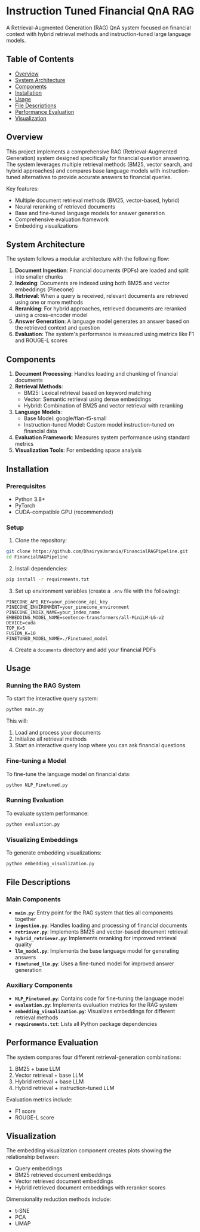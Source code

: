 # Instruction Tuned Financial QnA RAG

A Retrieval-Augmented Generation (RAG) QnA system focused on financial context with hybrid retrieval methods and instruction-tuned large language models.

## Table of Contents
- [Overview](#overview)
- [System Architecture](#system-architecture)
- [Components](#components)
- [Installation](#installation)
- [Usage](#usage)
- [File Descriptions](#file-descriptions)
- [Performance Evaluation](#performance-evaluation)
- [Visualization](#visualization)

## Overview

This project implements a comprehensive RAG (Retrieval-Augmented Generation) system designed specifically for financial question answering. The system leverages multiple retrieval methods (BM25, vector search, and hybrid approaches) and compares base language models with instruction-tuned alternatives to provide accurate answers to financial queries.

Key features:
- Multiple document retrieval methods (BM25, vector-based, hybrid)
- Neural reranking of retrieved documents
- Base and fine-tuned language models for answer generation
- Comprehensive evaluation framework
- Embedding visualizations

## System Architecture

The system follows a modular architecture with the following flow:

1. **Document Ingestion**: Financial documents (PDFs) are loaded and split into smaller chunks
2. **Indexing**: Documents are indexed using both BM25 and vector embeddings (Pinecone)
3. **Retrieval**: When a query is received, relevant documents are retrieved using one or more methods
4. **Reranking**: For hybrid approaches, retrieved documents are reranked using a cross-encoder model
5. **Answer Generation**: A language model generates an answer based on the retrieved context and question
6. **Evaluation**: The system's performance is measured using metrics like F1 and ROUGE-L scores

## Components

1. **Document Processing**: Handles loading and chunking of financial documents
2. **Retrieval Methods**:
   - BM25: Lexical retrieval based on keyword matching
   - Vector: Semantic retrieval using dense embeddings
   - Hybrid: Combination of BM25 and vector retrieval with reranking
3. **Language Models**:
   - Base Model: google/flan-t5-small
   - Instruction-tuned Model: Custom model instruction-tuned on financial data
4. **Evaluation Framework**: Measures system performance using standard metrics
5. **Visualization Tools**: For embedding space analysis

## Installation

### Prerequisites
- Python 3.8+
- PyTorch
- CUDA-compatible GPU (recommended)

### Setup

1. Clone the repository:
```bash
git clone https://github.com/DhairyaUmrania/FinancialRAGPipeline.git
cd FinancialRAGPipeline
```

2. Install dependencies:
```bash
pip install -r requirements.txt
```

3. Set up environment variables (create a `.env` file with the following):
```
PINECONE_API_KEY=your_pinecone_api_key
PINECONE_ENVIRONMENT=your_pinecone_environment
PINECONE_INDEX_NAME=your_index_name
EMBEDDING_MODEL_NAME=sentence-transformers/all-MiniLM-L6-v2
DEVICE=cuda
TOP_K=5
FUSION_K=10
FINETUNED_MODEL_NAME=./Finetuned_model
```

4. Create a `documents` directory and add your financial PDFs

## Usage

### Running the RAG System

To start the interactive query system:
```bash
python main.py
```

This will:
1. Load and process your documents
2. Initialize all retrieval methods
3. Start an interactive query loop where you can ask financial questions

### Fine-tuning a Model

To fine-tune the language model on financial data:
```bash
python NLP_Finetuned.py
```

### Running Evaluation

To evaluate system performance:
```bash
python evaluation.py
```

### Visualizing Embeddings

To generate embedding visualizations:
```bash
python embedding_visualization.py
```

## File Descriptions

### Main Components

- **`main.py`**: Entry point for the RAG system that ties all components together
- **`ingestion.py`**: Handles loading and processing of financial documents
- **`retriever.py`**: Implements BM25 and vector-based document retrieval
- **`hybrid_retriever.py`**: Implements reranking for improved retrieval quality
- **`llm_model.py`**: Implements the base language model for generating answers
- **`finetuned_llm.py`**: Uses a fine-tuned model for improved answer generation

### Auxiliary Components

- **`NLP_Finetuned.py`**: Contains code for fine-tuning the language model
- **`evaluation.py`**: Implements evaluation metrics for the RAG system
- **`embedding_visualization.py`**: Visualizes embeddings for different retrieval methods
- **`requirements.txt`**: Lists all Python package dependencies

## Performance Evaluation

The system compares four different retrieval-generation combinations:
1. BM25 + base LLM
2. Vector retrieval + base LLM
3. Hybrid retrieval + base LLM
4. Hybrid retrieval + instruction-tuned LLM

Evaluation metrics include:
- F1 score
- ROUGE-L score

## Visualization

The embedding visualization component creates plots showing the relationship between:
- Query embeddings
- BM25 retrieved document embeddings
- Vector retrieved document embeddings
- Hybrid retrieved document embeddings with reranker scores

Dimensionality reduction methods include:
- t-SNE
- PCA
- UMAP

